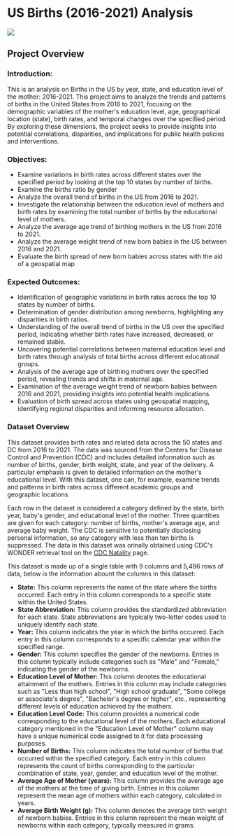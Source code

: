 # US Births (2016-2021) Analysis
![](Child_Birth_image.jpg)


## Project Overview

### Introduction:
This is an analysis on Births in the US by year, state, and education level of the mother: 2016-2021. This project aims to analyze the trends and patterns of births in the United States from 2016 to 2021, focusing on the demographic variables of the mother's education level, age, geographical location (state), birth rates, and temporal changes over the specified period. By exploring these dimensions, the project seeks to provide insights into potential correlations, disparities, and implications for public health policies and interventions.


### Objectives:
- Examine variations in birth rates across different states over the specified period by looking at the top 10 states by number of births.
- Examine the births ratio by gender
- Analyze the overall trend of births in the US from 2016 to 2021.
- Investigate the relationship between the education level of mothers and birth rates by examining the total number of births by the educational level of mothers.
- Analyze the average age trend of birthing mothers in the US from 2016 to 2021.
- Analyze the average weight trend of new born babies in the US between 2016 and 2021.
- Evaluate the birth spread of new born babies across states with the aid of a geospatial map

### Expected Outcomes:
- Identification of geographic variations in birth rates across the top 10 states by number of births.
- Determination of gender distribution among newborns, highlighting any disparities in birth ratios.
- Understanding of the overall trend of births in the US over the specified period, indicating whether birth rates have increased, decreased, or remained stable.
- Uncovering potential correlations between maternal education level and birth rates through analysis of total births across different educational groups.
- Analysis of the average age of birthing mothers over the specified period, revealing trends and shifts in maternal age.
- Examination of the average weight trend of newborn babies between 2016 and 2021, providing insights into potential health implications.
- Evaluation of birth spread across states using geospatial mapping, identifying regional disparities and informing resource allocation.


### Dataset Overview
This dataset provides birth rates and related data across the 50 states and DC from 2016 to 2021. The data was sourced from the Centers for Disease Control and Prevention (CDC) and includes detailed information such as number of births, gender, birth weight, state, and year of the delivery. A particular emphasis is given to detailed information on the mother's educational level. With this dataset, one can, for example, examine trends and patterns in birth rates across different academic groups and geographic locations.

Each row in the dataset is considered a category defined by the state, birth year, baby's gender, and educational level of the mother. Three quantities are given for each category: number of births, mother's average age, and average baby weight. The CDC is sensitive to potentially disclosing personal information, so any category with less than ten births is suppressed. The data in this dataset was orinally obtained using CDC's WONDER retrieval tool on the [CDC Natality](https://wonder.cdc.gov/natality-current.html) page.

This dataset is made up of a single table with 9 columns and 5,496 rows of data, below is the information abount the columns in this dataset:
- __State:__ This column represents the name of the state where the births occurred. Each entry in this column corresponds to a specific state within the United States.
- __State Abbreviation:__ This column provides the standardized abbreviation for each state. State abbreviations are typically two-letter codes used to uniquely identify each state.
- __Year:__ This column indicates the year in which the births occurred. Each entry in this column corresponds to a specific calendar year within the specified range.
- __Gender:__ This column specifies the gender of the newborns. Entries in this column typically include categories such as "Male" and "Female," indicating the gender of the newborns.
- __Education Level of Mother:__ This column denotes the educational attainment of the mothers. Entries in this column may include categories such as "Less than high school", "High school graduate", "Some college or associate's degree", "Bachelor's degree or higher", etc., representing different levels of education achieved by the mothers.
- __Education Level Code:__ This column provides a numerical code corresponding to the educational level of the mothers. Each educational category mentioned in the "Education Level of Mother" column may have a unique numerical code assigned to it for data processing purposes.
- __Number of Births:__ This column indicates the total number of births that occurred within the specified category. Each entry in this column represents the count of births corresponding to the particular combination of state, year, gender, and education level of the mother.
- __Average Age of Mother (years):__ This column provides the average age of the mothers at the time of giving birth. Entries in this column represent the mean age of mothers within each category, calculated in years.
- __Average Birth Weight (g):__ This column denotes the average birth weight of newborn babies. Entries in this column represent the mean weight of newborns within each category, typically measured in grams.





